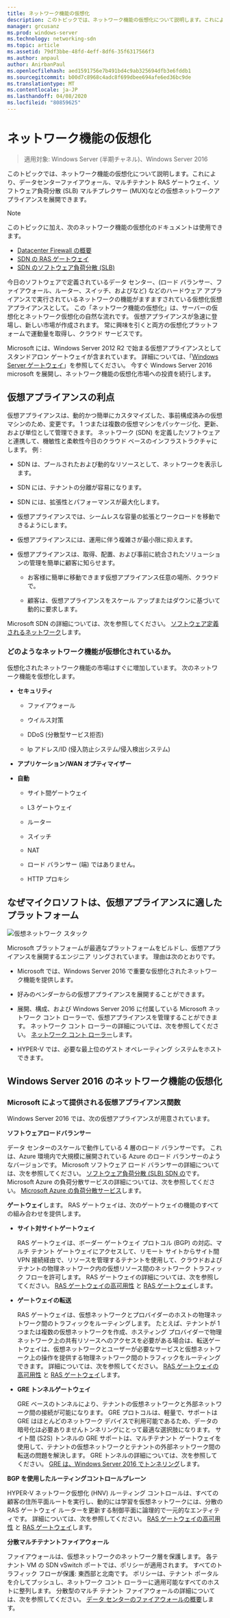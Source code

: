 ```yaml
---
title: ネットワーク機能の仮想化
description: このトピックでは、ネットワーク機能の仮想化について説明します。これにより、Windows Server 2016 で Datacenter Firewall、マルチテナント RAS ゲートウェイ、ソフトウェア負荷分散 (SLB) などの仮想ネットワークアプライアンスを展開することができます。
manager: grcusanz
ms.prod: windows-server
ms.technology: networking-sdn
ms.topic: article
ms.assetid: 79df3bbe-48fd-4eff-8df6-35f6317566f3
ms.author: anpaul
author: AnirbanPaul
ms.openlocfilehash: aed1591756e7b491bd4c9ab325694dfb3e6fddb1
ms.sourcegitcommit: b00d7c8968c4adc8f699dbee694afe6ed36bc9de
ms.translationtype: MT
ms.contentlocale: ja-JP
ms.lasthandoff: 04/08/2020
ms.locfileid: "80859625"
---
```

# <a name="network-function-virtualization"></a>ネットワーク機能の仮想化

>適用対象: Windows Server (半期チャネル)、Windows Server 2016

このトピックでは、ネットワーク機能の仮想化について説明します。これにより、データセンターファイアウォール、マルチテナント RAS ゲートウェイ、ソフトウェア負荷分散 \(SLB\) マルチプレクサー \(MUX\)などの仮想ネットワークアプライアンスを展開できます。
  
>[!NOTE]  
>このトピックに加え、次のネットワーク機能の仮想化のドキュメントは使用できます。  
> - [Datacenter Firewall の概要](../../../sdn/technologies/network-function-virtualization/../../../sdn/technologies/network-function-virtualization/Datacenter-Firewall-Overview.md)  
> - [SDN の RAS ゲートウェイ](../../../sdn/technologies/network-function-virtualization/RAS-Gateway-for-SDN.md)  
> - [SDN のソフトウェア負荷分散 (SLB)](../../../sdn/technologies/network-function-virtualization/Software-Load-Balancing--SLB--for-SDN.md)  
  
今日のソフトウェアで定義されているデータ センター、(ロード バランサー、ファイアウォール、ルーター、スイッチ、およびなど) などのハードウェア アプライアンスで実行されているネットワークの機能がますますされている仮想化仮想アプライアンスとして。 この「ネットワーク機能の仮想化」は、サーバーの仮想化とネットワーク仮想化の自然な流れです。 仮想アプライアンスが急速に登場し、新しい市場が作成されます。 常に興味を引くと両方の仮想化プラットフォームで運動量を取得し、クラウド サービスです。  
  
Microsoft には、Windows Server 2012 R2 で始まる仮想アプライアンスとしてスタンドアロン ゲートウェイが含まれています。 詳細については、「[Windows Server ゲートウェイ](https://technet.microsoft.com/library/dn313101.aspx)」を参照してください。 今すぐ Windows Server 2016 microsoft を展開し、ネットワーク機能の仮想化市場への投資を続行します。  
  
## <a name="virtual-appliance-benefits"></a>仮想アプライアンスの利点  
仮想アプライアンスは、動的かつ簡単にカスタマイズした、事前構成済みの仮想マシンのため、変更です。 1 つまたは複数の仮想マシンをパッケージ化、更新、および単位として管理できます。 ネットワーク (SDN) を定義したソフトウェアと連携して、機敏性と柔軟性今日のクラウド ベースのインフラストラクチャにします。 例 :  
  
-   SDN は、プールされたおよび動的なリソースとして、ネットワークを表示します。  
  
-   SDN には、テナントの分離が容易になります。  
  
-   SDN には、拡張性とパフォーマンスが最大化します。  
  
-   仮想アプライアンスでは、シームレスな容量の拡張とワークロードを移動できるようにします。  
  
-   仮想アプライアンスには、運用に伴う複雑さが最小限に抑えます。  
  
-   仮想アプライアンスは、取得、配置、および事前に統合されたソリューションの管理を簡単に顧客に知らせます。  
  
    -   お客様に簡単に移動できます仮想アプライアンス任意の場所、クラウドで。  
  
    -   顧客は、仮想アプライアンスをスケール アップまたはダウンに基づいて動的に要求します。  
  
Microsoft SDN の詳細については、次を参照してください。 [ソフトウェア定義されるネットワーク](https://technet.microsoft.com/windows-server-docs/networking/sdn/software-defined-networking--sdn-)します。  
  
### <a name="what-network-functions-are-being-virtualized"></a>どのようなネットワーク機能が仮想化されているか。  
仮想化されたネットワーク機能の市場はすぐに増加しています。 次のネットワーク機能を仮想化します。  
  
-   **セキュリティ**  
  
    -   ファイアウォール  
  
    -   ウイルス対策  
  
    -   DDoS (分散型サービス拒否)  
  
    -   Ip アドレス/ID (侵入防止システム/侵入検出システム)  
  
-   **アプリケーション/WAN オプティマイザー**  
  
-   **自動**  
  
    -   サイト間ゲートウェイ  
  
    -   L3 ゲートウェイ  
  
    -   ルーター  
  
    -   スイッチ  
  
    -   NAT  
  
    -   ロード バランサー (端) ではありません。  
  
    -   HTTP プロキシ  
  
## <a name="why-microsoft-is-a-great-platform-for-virtual-appliances"></a>なぜマイクロソフトは、仮想アプライアンスに適したプラットフォーム  
![仮想ネットワーク スタック](../../../media/Network-Function-Virtualization/Microsoft-Network-Function-Virtualization.png)  
  
Microsoft プラットフォームが最適なプラットフォームをビルドし、仮想アプライアンスを展開するエンジニア リングされています。 理由は次のとおりです。  
  
-   Microsoft では、Windows Server 2016 で重要な仮想化されたネットワーク機能を提供します。  
  
-   好みのベンダーからの仮想アプライアンスを展開することができます。  
  
-   展開、構成、および Windows Server 2016 に付属している Microsoft ネットワーク コント ローラーで、仮想アプライアンスを管理することができます。 ネットワーク コント ローラーの詳細については、次を参照してください。 [ネットワーク コント ローラー](../../../sdn/technologies/network-controller/Network-Controller.md)します。  
  
-   HYPER-V では、必要な最上位のゲスト オペレーティング システムをホストできます。  
  
## <a name="network-function-virtualization-in-windows-server-2016"></a>Windows Server 2016 のネットワーク機能の仮想化  
  
### <a name="virtual-appliances-functions-provided-by-microsoft"></a>Microsoft によって提供される仮想アプライアンス関数  
Windows Server 2016 では、次の仮想アプライアンスが用意されています。  
  
**ソフトウェアロードバランサー**  
  
データ センターのスケールで動作している 4 層のロード バランサーです。 これは、Azure 環境内で大規模に展開されている Azure のロード バランサーのようなバージョンです。 Microsoft ソフトウェア ロード バランサーの詳細については、次を参照してください。 [ソフトウェア負荷分散 (SLB) SDN の](https://technet.microsoft.com/library/mt632286.aspx)です。 Microsoft Azure の負荷分散サービスの詳細については、次を参照してください。 [Microsoft Azure の負荷分散サービス](https://azure.microsoft.com/blog/2014/04/08/microsoft-azure-load-balancing-services/)します。  
  
**ゲートウェイ**します。 RAS ゲートウェイは、次のゲートウェイの機能のすべての組み合わせを提供します。  
  
-   **サイト対サイトゲートウェイ**  
  
    RAS ゲートウェイは、ボーダー ゲートウェイ プロトコル (BGP) の対応、マルチ テナント ゲートウェイにアクセスして、リモート サイトからサイト間 VPN 接続経由で、リソースを管理するテナントを使用して、クラウドおよびテナントの物理ネットワーク内の仮想リソース間のネットワーク トラフィック フローを許可します。 RAS ゲートウェイの詳細については、次を参照してください。 [RAS ゲートウェイの高可用性](https://technet.microsoft.com/library/mt631692.aspx) と [RAS ゲートウェイ](https://technet.microsoft.com/library/mt626650.aspx)します。  
  
-   **ゲートウェイの転送**  
  
    RAS ゲートウェイは、仮想ネットワークとプロバイダーのホストの物理ネットワーク間のトラフィックをルーティングします。 たとえば、テナントが 1 つまたは複数の仮想ネットワークを作成、ホスティング プロバイダーで物理ネットワーク上の共有リソースへのアクセスを必要がある場合は、転送ゲートウェイは、仮想ネットワークとユーザーが必要なサービスと仮想ネットワーク上の操作を提供する物理ネットワーク間のトラフィックをルーティングできます。 詳細については、次を参照してください。 [RAS ゲートウェイの高可用性](https://technet.microsoft.com/library/mt631692.aspx) と [RAS ゲートウェイ](https://technet.microsoft.com/library/mt626650.aspx)します。  
  
-   **GRE トンネルゲートウェイ**  
  
    GRE ベースのトンネルにより、テナントの仮想ネットワークと外部ネットワーク間の接続が可能になります。 GRE プロトコルは、軽量で、サポートは GRE はほとんどのネットワーク デバイスで利用可能であるため、データの暗号化は必要ありませんトンネリングにとって最適な選択肢になります。 サイト間 (S2S) トンネルの GRE サポートは、マルチテナント ゲートウェイを使用して、テナントの仮想ネットワークとテナントの外部ネットワーク間の転送の問題を解決します。 GRE トンネルの詳細については、次を参照してください。 [GRE は、Windows Server 2016 でトンネリング](https://technet.microsoft.com/library/dn765485.aspx)します。  
  
**BGP を使用したルーティングコントロールプレーン**  
  
HYPER-V ネットワーク仮想化 (HNV) ルーティング コントロールは、すべての顧客の住所平面ルートを実行し、動的には学習を仮想ネットワークには、分散の RAS ゲートウェイ ルーターを更新する制御平面に論理的で一元的なエンティティです。 詳細については、次を参照してください。 [RAS ゲートウェイの高可用性](https://technet.microsoft.com/library/mt631692.aspx) と [RAS ゲートウェイ](https://technet.microsoft.com/library/mt626650.aspx)します。  
  
**分散マルチテナントファイアウォール**  
  
ファイアウォールは、仮想ネットワークのネットワーク層を保護します。 各テナント VM の SDN vSwitch ポートでは、ポリシーが適用されます。 すべてのトラフィック フローが保護: 東西部と北南です。 ポリシーは、テナント ポータルを介してプッシュし、ネットワーク コント ローラーに適用可能なすべてのホストに整列します。 分散型のマルチ テナント ファイアウォールの詳細については、次を参照してください。 [データ センターのファイアウォールの概要](../../../sdn/technologies/network-function-virtualization/../../../sdn/technologies/network-function-virtualization/Datacenter-Firewall-Overview.md)します。  
  


